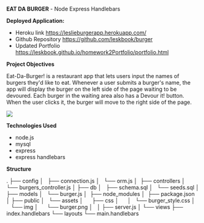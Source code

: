 **EAT DA BURGER** - Node Express Handlebars

**Deployed Application:** 
- Heroku link https://leslieburgerapp.herokuapp.com/ 
- Github Repository https://github.com/leskbook/burger
- Updated Portfolio https://leskbook.github.io/homework2Portfolio/portfolio.html

**Project Objectives**

Eat-Da-Burger! is a restaurant app that lets users input the names of burgers they'd like to eat. Whenever a user submits a burger's name, the app will display the burger on the left side of the page waiting to be devoured. Each burger in the waiting area also has a Devour it! button. When the user clicks it, the burger will move to the right side of the page.

<image src = "/public/assets/images/proscreenshot.png">

**Technologies Used**
- node.js
- mysql
- express
- express handlebars

**Structure**

.
├── config
│   ├── connection.js
│   └── orm.js
│ 
├── controllers
│   └── burgers_controller.js
│
├── db
│   ├── schema.sql
│   └── seeds.sql
│
├── models
│   └── burger.js
│ 
├── node_modules
│ 
├── package.json
│
├── public
│   └── assets
│       ├── css
│       │   └── burger_style.css
│       └── img
│           └── burger.png
│   
│
├── server.js
│
└── views
    ├── index.handlebars
    └── layouts
        └── main.handlebars